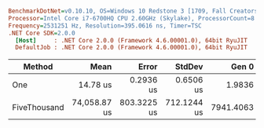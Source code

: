 ``` ini

BenchmarkDotNet=v0.10.10, OS=Windows 10 Redstone 3 [1709, Fall Creators Update] (10.0.16299.64)
Processor=Intel Core i7-6700HQ CPU 2.60GHz (Skylake), ProcessorCount=8
Frequency=2531251 Hz, Resolution=395.0616 ns, Timer=TSC
.NET Core SDK=2.0.0
  [Host]     : .NET Core 2.0.0 (Framework 4.6.00001.0), 64bit RyuJIT
  DefaultJob : .NET Core 2.0.0 (Framework 4.6.00001.0), 64bit RyuJIT


```
|       Method |         Mean |       Error |      StdDev |     Gen 0 |    Gen 1 |   Gen 2 |   Allocated |
|------------- |-------------:|------------:|------------:|----------:|---------:|--------:|------------:|
|          One |     14.78 us |   0.2936 us |   0.6506 us |    1.9836 |        - |       - |     6.46 KB |
| FiveThousand | 74,058.87 us | 803.3225 us | 712.1244 us | 7941.4063 | 406.2500 | 85.9375 | 31625.65 KB |
